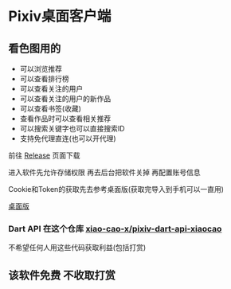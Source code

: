 # Pixiv桌面客户端

## 看色图用的  
- 可以浏览推荐
- 可以查看排行榜
- 可以查看关注的用户
- 可以查看关注的用户的新作品
- 可以查看书签(收藏)
- 查看作品时可以查看相关推荐
- 可以搜索关键字也可以直接搜索ID
- 支持免代理直连(也可以开代理)

前往 [Release](https://github.com/xiao-cao-x/pixiv-xiaocao-android/releases) 页面下载

进入软件先允许存储权限 再去后台把软件关掉 再配置账号信息

Cookie和Token的获取先去参考桌面版(获取完导入到手机可以一直用)

[桌面版](https://github.com/xiao-cao-x/pixiv-xiaocao-desktop)

### Dart API 在这个仓库 [xiao-cao-x/pixiv-dart-api-xiaocao](https://github.com/xiao-cao-x/pixiv-dart-api-xiaocao)


不希望任何人用这些代码获取利益(包括打赏)


## 该软件免费 不收取打赏
